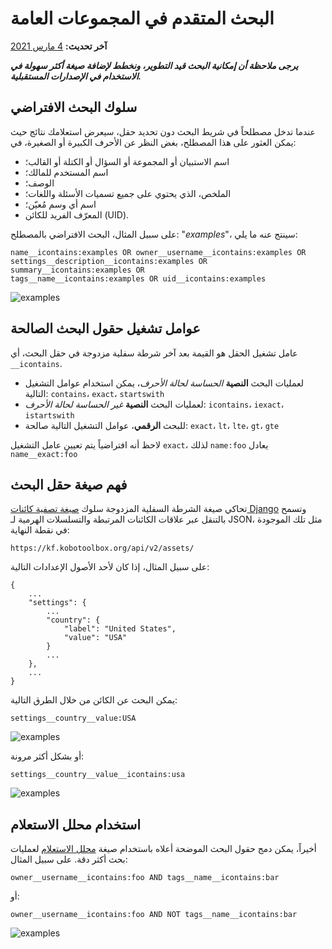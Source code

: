 # البحث المتقدم في المجموعات العامة

**آخر تحديث:**
<a href="https://github.com/kobotoolbox/docs/blob/a6ae76d4d566c1139914f03ba8452fdbf122cf11/source/public_collections_advanced_search.md" class="reference">4
مارس 2021</a>

**_يرجى ملاحظة أن إمكانية البحث قيد التطوير، ونخطط لإضافة صيغة أكثر سهولة في الاستخدام في الإصدارات المستقبلية._**

## سلوك البحث الافتراضي

عندما تدخل مصطلحاً في شريط البحث دون تحديد حقل، سيعرض استعلامك نتائج حيث يمكن العثور على هذا المصطلح، بغض النظر عن الأحرف الكبيرة أو الصغيرة، في:

-   اسم الاستبيان أو المجموعة أو السؤال أو الكتلة أو القالب؛
-   اسم المستخدم للمالك؛
-   الوصف؛
-   الملخص، الذي يحتوي على جميع تسميات الأسئلة واللغات؛
-   اسم أي وسم مُعيّن؛
-   المعرّف الفريد للكائن (UID).

على سبيل المثال، البحث الافتراضي بالمصطلح: "_examples_"، سينتج عنه ما يلي:

```
name__icontains:examples OR owner__username__icontains:examples OR
settings__description__icontains:examples OR summary__icontains:examples OR
tags__name__icontains:examples OR uid__icontains:examples
```

![examples](/images/public_collections_advanced_search/advanced_search_1.png)

## عوامل تشغيل حقول البحث الصالحة

عامل تشغيل الحقل هو القيمة بعد آخر شرطة سفلية مزدوجة في حقل البحث، أي `__icontains`.

-   لعمليات البحث **النصية** _الحساسة لحالة الأحرف_، يمكن استخدام عوامل التشغيل التالية:
    `contains`، `exact`، `startswith`
-   لعمليات البحث **النصية** _غير الحساسة لحالة الأحرف_: `icontains`، `iexact`،
    `istartswith`
-   للبحث **الرقمي**، عوامل التشغيل التالية صالحة: `exact`، `lt`،
    `lte`، `gt`، `gte`

لاحظ أنه افتراضياً يتم تعيين عامل التشغيل `exact`، لذلك `name:foo` يعادل `name__exact:foo`

## فهم صيغة حقل البحث

تحاكي صيغة الشرطة السفلية المزدوجة سلوك
[صيغة تصفية كائنات Django](https://docs.djangoproject.com/en/3.1/ref/contrib/admin/#django.contrib.admin.ModelAdmin.search_fields)
وتسمح بالتنقل عبر علاقات الكائنات المرتبطة والتسلسلات الهرمية لـ JSON،
مثل تلك الموجودة في نقطة النهاية:

`https://kf.kobotoolbox.org/api/v2/assets/`

على سبيل المثال، إذا كان لأحد الأصول الإعدادات التالية:

```
{
    ...
    "settings": {
        ...
        "country": {
            "label": "United States",
            "value": "USA"
        }
        ...
    },
    ...
}
```

يمكن البحث عن الكائن من خلال الطرق التالية:

```
settings__country__value:USA
```

![examples](/images/public_collections_advanced_search/advanced_search_2.png)

أو بشكل أكثر مرونة:

```
settings__country__value__icontains:usa
```

![examples](/images/public_collections_advanced_search/advanced_search_3.png)

## استخدام محلل الاستعلام

أخيراً، يمكن دمج حقول البحث الموضحة أعلاه باستخدام صيغة
[محلل الاستعلام](https://github.com/kobotoolbox/kpi#searching) لعمليات بحث أكثر دقة. على سبيل المثال:

```
owner__username__icontains:foo AND tags__name__icontains:bar
```

أو:

```
owner__username__icontains:foo AND NOT tags__name__icontains:bar
```

![examples](/images/public_collections_advanced_search/advanced_search_4.png)